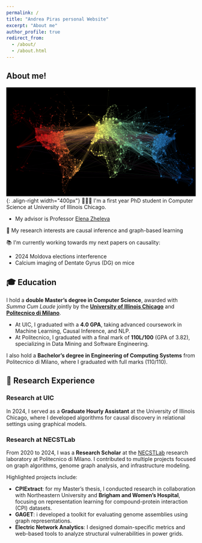 ```yaml
---
permalink: /
title: "Andrea Piras personal Website"
excerpt: "About me"
author_profile: true
redirect_from: 
  - /about/
  - /about.html
---
```


## About me!

![Illustration of a network](/images/network.png){: .align-right width="400px"}
👨🏻‍💻 I'm a first year PhD student in Computer Science at University of Illinois Chicago.
- My advisor is Professor [Elena Zheleva](https://www.cs.uic.edu/~elena/)

🔬 My research interests are causal inference and graph-based learning

📚 I'm currently working towards my next papers on causality:
- 2024 Moldova elections interference
- Calcium imaging of Dentate Gyrus (DG) on mice 


## 🎓 Education
I hold a **double Master’s degree in Computer Science**, awarded with _Summa Cum Laude_ jointly by the [**University of Illinois Chicago**](https://www.uic.edu/) and [**Politecnico di Milano**](https://www.polimi.it/). 
- At UIC, I graduated with a **4.0 GPA**, taking advanced coursework in Machine Learning, Causal Inference, and NLP.
- At Politecnico, I graduated with a final mark of **110L/100** (GPA of 3.82), specializing in Data Mining and Software Engineering.

I also hold a **Bachelor’s degree in Engineering of Computing Systems** from Politecnico di Milano, where I graduated with full marks (110/110).

## 🔬 Research Experience

### Research at UIC
In 2024, I served as a **Graduate Hourly Assistant** at the University of Illinois Chicago, where I developed algorithms for causal discovery in relational settings using graphical models.

### Research at NECSTLab
From 2020 to 2024, I was a **Research Scholar** at the [NECSTLab](https://necst.it/) research laboratory at Politecnico di Milano. I contributed to multiple projects focused on graph algorithms, genome graph analysis, and infrastructure modeling.

Highlighted projects include:
- **CPIExtract**: for my Master’s thesis, I conducted research in collaboration with Northeastern University and **Brigham and Women’s Hospital**, focusing on representation learning for compound-protein interaction (CPI) datasets.
- **GAGET**: i developed a toolkit for evaluating genome assemblies using graph representations.
- **Electric Network Analytics**: I designed domain-specific metrics and web-based tools to analyze structural vulnerabilities in power grids.

